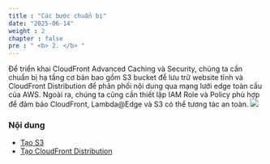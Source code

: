 ```yaml
---
title : "Các bước chuẩn bị"
date: "2025-06-14"
weight : 2 
chapter : false
pre : " <b> 2. </b> "
---
```



Để triển khai CloudFront Advanced Caching và Security, chúng ta cần chuẩn bị hạ tầng cơ bản bao gồm S3 bucket để lưu trữ website tĩnh và CloudFront Distribution để phân phối nội dung qua mạng lưới edge toàn cầu của AWS. Ngoài ra, chúng ta cũng cần thiết lập IAM Role và Policy phù hợp để đảm bảo CloudFront, Lambda@Edge và S3 có thể tương tác an toàn.
![](/images/2.prerequisite/16.png)

### Nội dung
  - [Tạo S3](2.1-createbucket/)
  - [Tạo CloudFront Distribution](2.2-createcloudfrontdistribution/)

  

